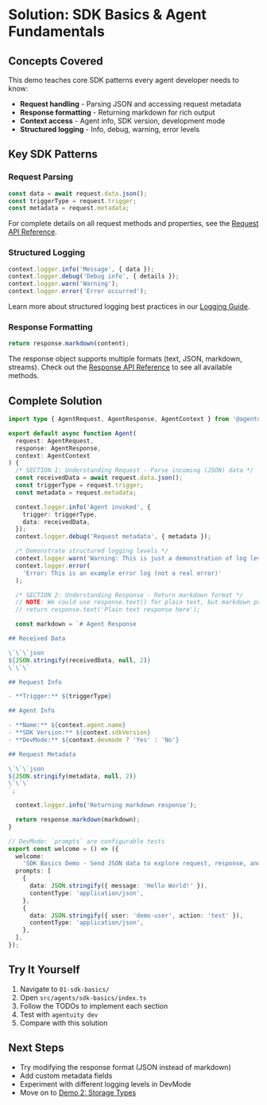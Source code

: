 # Solution: SDK Basics & Agent Fundamentals

## Concepts Covered

This demo teaches core SDK patterns every agent developer needs to know:

- **Request handling** - Parsing JSON and accessing request metadata
- **Response formatting** - Returning markdown for rich output
- **Context access** - Agent info, SDK version, development mode
- **Structured logging** - Info, debug, warning, error levels

## Key SDK Patterns

### Request Parsing

```typescript
const data = await request.data.json();
const triggerType = request.trigger;
const metadata = request.metadata;
```

For complete details on all request methods and properties, see the [Request API Reference](https://agentuity.dev/SDKs/javascript/api-reference#request-handling).

### Structured Logging

```typescript
context.logger.info('Message', { data });
context.logger.debug('Debug info', { details });
context.logger.warn('Warning');
context.logger.error('Error occurred');
```

Learn more about structured logging best practices in our [Logging Guide](https://agentuity.dev/Guides/agent-logging).

### Response Formatting

```typescript
return response.markdown(content);
```

The response object supports multiple formats (text, JSON, markdown, streams). Check out the [Response API Reference](https://agentuity.dev/SDKs/javascript/api-reference#response-types) to see all available methods.

## Complete Solution

```typescript
import type { AgentRequest, AgentResponse, AgentContext } from '@agentuity/sdk';

export default async function Agent(
  request: AgentRequest,
  response: AgentResponse,
  context: AgentContext
) {
  /* SECTION 1: Understanding Request - Parse incoming (JSON) data */
  const receivedData = await request.data.json();
  const triggerType = request.trigger;
  const metadata = request.metadata;

  context.logger.info('Agent invoked', {
    trigger: triggerType,
    data: receivedData,
  });
  context.logger.debug('Request metadata', { metadata });

  /* Demonstrate structured logging levels */
  context.logger.warn('Warning: This is just a demonstration of log levels');
  context.logger.error(
    'Error: This is an example error log (not a real error)'
  );

  /* SECTION 2: Understanding Response - Return markdown format */
  // NOTE: We could use response.text() for plain text, but markdown provides richer formatting
  // return response.text('Plain text response here');

  const markdown = `# Agent Response

## Received Data

\`\`\`json
${JSON.stringify(receivedData, null, 2)}
\`\`\`

## Request Info

- **Trigger:** ${triggerType}

## Agent Info

- **Name:** ${context.agent.name}
- **SDK Version:** ${context.sdkVersion}
- **DevMode:** ${context.devmode ? 'Yes' : 'No'}

## Request Metadata

\`\`\`json
${JSON.stringify(metadata, null, 2)}
\`\`\`
`;

  context.logger.info('Returning markdown response');

  return response.markdown(markdown);
}

// DevMode: `prompts` are configurable tests
export const welcome = () => ({
  welcome:
    'SDK Basics Demo - Send JSON data to explore request, response, and context!',
  prompts: [
    {
      data: JSON.stringify({ message: 'Hello World!' }),
      contentType: 'application/json',
    },
    {
      data: JSON.stringify({ user: 'demo-user', action: 'test' }),
      contentType: 'application/json',
    },
  ],
});

```

## Try It Yourself

1. Navigate to `01-sdk-basics/`
2. Open `src/agents/sdk-basics/index.ts`
3. Follow the TODOs to implement each section
4. Test with `agentuity dev`
5. Compare with this solution

## Next Steps

- Try modifying the response format (JSON instead of markdown)
- Add custom metadata fields
- Experiment with different logging levels in DevMode
- Move on to [Demo 2: Storage Types](./02-storage-types.md)
